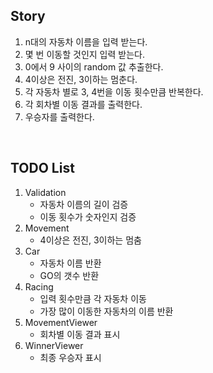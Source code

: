 ## Story
1. n대의 자동차 이름을 입력 받는다.
2. 몇 번 이동할 것인지 입력 받는다.
3. 0에서 9 사이의 random 값 추출한다.
4. 4이상은 전진, 3이하는 멈춘다.
5. 각 자동차 별로 3, 4번을 이동 횟수만큼 반복한다.
6. 각 회차별 이동 결과를 출력한다.
7. 우승자를 출력한다.

<br>

## TODO List
1. Validation
   * 자동차 이름의 길이 검증
   * 이동 횟수가 숫자인지 검증
2. Movement
   * 4이상은 전진, 3이하는 멈춤
3. Car
   * 자동차 이름 반환 
   * GO의 갯수 반환
4. Racing
   * 입력 횟수만큼 각 자동차 이동
   * 가장 많이 이동한 자동차의 이름 반환
5. MovementViewer
   * 회차별 이동 결과 표시
6. WinnerViewer
   * 최종 우승자 표시